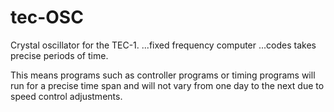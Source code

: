 # tec-OSC
Crystal oscillator for the TEC-1. ...fixed frequency computer ...codes takes precise periods of time.

This means programs such as controller programs or timing programs will run for a precise time span and will not vary from one day to the next due to speed control adjustments. 

